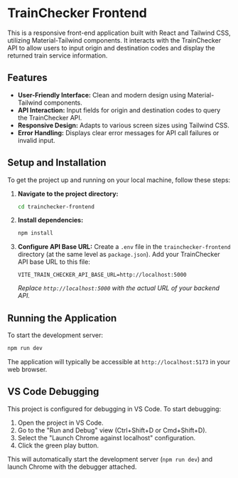 # TrainChecker Frontend

This is a responsive front-end application built with React and Tailwind CSS, utilizing Material-Tailwind components. It interacts with the TrainChecker API to allow users to input origin and destination codes and display the returned train service information.

## Features

*   **User-Friendly Interface:** Clean and modern design using Material-Tailwind components.
*   **API Interaction:** Input fields for origin and destination codes to query the TrainChecker API.
*   **Responsive Design:** Adapts to various screen sizes using Tailwind CSS.
*   **Error Handling:** Displays clear error messages for API call failures or invalid input.

## Setup and Installation

To get the project up and running on your local machine, follow these steps:

1.  **Navigate to the project directory:**
    ```bash
    cd trainchecker-frontend
    ```

2.  **Install dependencies:**
    ```bash
    npm install
    ```

3.  **Configure API Base URL:**
    Create a `.env` file in the `trainchecker-frontend` directory (at the same level as `package.json`). Add your TrainChecker API base URL to this file:
    ```
    VITE_TRAIN_CHECKER_API_BASE_URL=http://localhost:5000
    ```
    *Replace `http://localhost:5000` with the actual URL of your backend API.*

## Running the Application

To start the development server:

```bash
npm run dev
```

The application will typically be accessible at `http://localhost:5173` in your web browser.

## VS Code Debugging

This project is configured for debugging in VS Code. To start debugging:

1.  Open the project in VS Code.
2.  Go to the "Run and Debug" view (Ctrl+Shift+D or Cmd+Shift+D).
3.  Select the "Launch Chrome against localhost" configuration.
4.  Click the green play button.

This will automatically start the development server (`npm run dev`) and launch Chrome with the debugger attached.